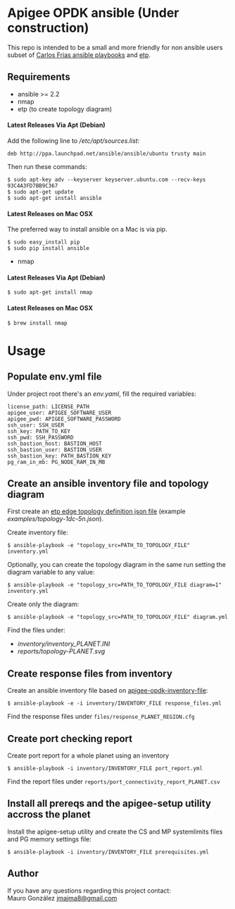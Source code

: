 # Apigee OPDK ansible (Under construction)

This repo is intended to be a small and more friendly for non ansible users subset of [Carlos Frias ansible playbooks](https://github.com/carlosfrias/apigee-opdk-playbook-setup-ansible) and [etp](https://github.com/yuriylesyuk/etp).

## Requirements
- ansible >= 2.2
- nmap
- etp (to create topology diagram)

#### Latest Releases Via Apt (Debian)
Add the following line to _/etc/apt/sources.list_:

`deb http://ppa.launchpad.net/ansible/ansible/ubuntu trusty main`

Then run these commands:

```
$ sudo apt-key adv --keyserver keyserver.ubuntu.com --recv-keys 93C4A3FD7BB9C367
$ sudo apt-get update
$ sudo apt-get install ansible
```

#### Latest Releases on Mac OSX

The preferred way to install ansible on a Mac is via pip.
```
$ sudo easy_install pip
$ sudo pip install ansible
```

- nmap

#### Latest Releases Via Apt (Debian)

```
$ sudo apt-get install nmap
```

#### Latest Releases on Mac OSX

```
$ brew install nmap
``` 

# Usage

## Populate env.yml file
Under project root there's an _env.yaml_, fill the required variables:
```
license_path: LICENSE_PATH
apigee_user: APIGEE_SOFTWARE_USER
apigee_pwd: APIGEE_SOFTWARE_PASSWORD
ssh_user: SSH_USER
ssh_key: PATH_TO_KEY
ssh_pwd: SSH_PASSWORD
ssh_bastion_host: BASTION_HOST
ssh_bastion_user: BASTION_USER
ssh_bastion_key: PATH_BASTION_KEY
pg_ram_in_mb: PG_NODE_RAM_IN_MB
```

## Create an ansible inventory file and topology diagram

First create an [etp edge topology definition json file](https://github.com/yuriylesyuk/etp) (example _examples/topology-1dc-5n.json_).

Create inventory file:
```
$ ansible-playbook -e "topology_src=PATH_TO_TOPOLOGY_FILE" inventory.yml
```
Optionally, you can create the topology diagram in the same run setting the diagram variable to any value:
```
$ ansible-playbook -e "topology_src=PATH_TO_TOPOLOGY_FILE diagram=1" inventory.yml
```
Create only the diagram:
```
$ ansible-playbook -e "topology_src=PATH_TO_TOPOLOGY_FILE" diagram.yml
```
Find the files under:
  - _inventory/inventory\_PLANET.INI_
  - _reports/topology-PLANET.svg_

## Create response files from inventory 

Create an ansible inventory file based on [apigee-opdk-inventory-file](https://github.com/carlosfrias/apigee-opdk-playbook-setup-ansible/blob/master/README-INVENTORY-FILE.md):
```
$ ansible-playbook -e -i inventory/INVENTORY_FILE response_files.yml
```
Find the response files under `files/response_PLANET_REGION.cfg`

## Create port checking report

Create port report for a whole planet using an inventory
```
$ ansible-playbook -i inventory/INVENTORY_FILE port_report.yml
```
Find the report files under `reports/port_connectivity_report_PLANET.csv`

## Install all prereqs and the apigee-setup utility accross the planet
Install the apigee-setup utility and create the CS and MP systemlimits files and PG memory settings file:

```
$ ansible-playbook -i inventory/INVENTORY_FILE prerequisites.yml
```

## Author

If you have any questions regarding this project contact:  
Mauro González <jmajma8@gmail.com>

